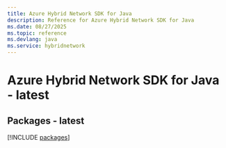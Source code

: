 ```yaml
---
title: Azure Hybrid Network SDK for Java
description: Reference for Azure Hybrid Network SDK for Java
ms.date: 08/27/2025
ms.topic: reference
ms.devlang: java
ms.service: hybridnetwork
---
```

# Azure Hybrid Network SDK for Java - latest
## Packages - latest
[!INCLUDE [packages](hybrid-network-index.md)]